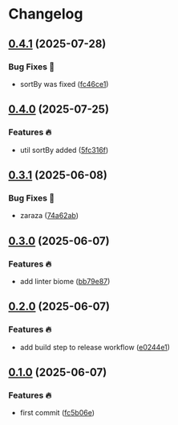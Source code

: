 # Changelog

## [0.4.1](https://github.com/shompys/utils/compare/v0.4.0...v0.4.1) (2025-07-28)


### Bug Fixes 🐛

* sortBy was fixed ([fc46ce1](https://github.com/shompys/utils/commit/fc46ce11354a2a1ad2757e0c9626a83b50eb42d9))

## [0.4.0](https://github.com/shompys/utils/compare/v0.3.1...v0.4.0) (2025-07-25)


### Features 🔥

* util sortBy added ([5fc316f](https://github.com/shompys/utils/commit/5fc316f226c527df1f77323cc80b60292c82b8ae))

## [0.3.1](https://github.com/shompys/utils/compare/v0.3.0...v0.3.1) (2025-06-08)


### Bug Fixes 🐛

* zaraza ([74a62ab](https://github.com/shompys/utils/commit/74a62abec64dc4ebe3f8a133c9ff299f51a47c74))

## [0.3.0](https://github.com/shompys/utils/compare/v0.2.0...v0.3.0) (2025-06-07)


### Features 🔥

* add linter biome ([bb79e87](https://github.com/shompys/utils/commit/bb79e878e60e987145437278b1e70be9e16716d0))

## [0.2.0](https://github.com/shompys/utils/compare/v0.1.0...v0.2.0) (2025-06-07)


### Features 🔥

* add build step to release workflow ([e0244e1](https://github.com/shompys/utils/commit/e0244e12ff41fc230da4cd5a69aadf113bf81b5b))

## [0.1.0](https://github.com/shompys/utils/compare/v0.0.1...v0.1.0) (2025-06-07)


### Features 🔥

* first commit ([fc5b06e](https://github.com/shompys/utils/commit/fc5b06e7ed6d0d0a7c5c80d8e87f2771177b52b7))

